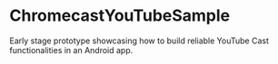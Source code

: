 # ChromecastYouTubeSample

Early stage prototype showcasing how to build reliable YouTube Cast functionalities in an Android app.
